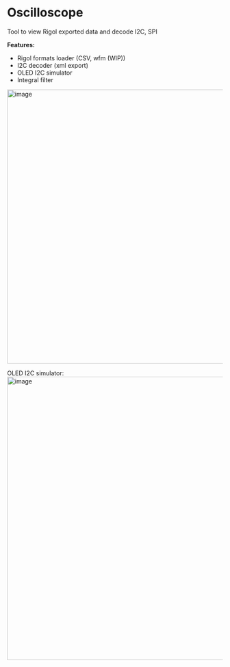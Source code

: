 # Oscilloscope

Tool to view Rigol exported data and decode I2C, SPI

**Features:**
 - Rigol formats loader (CSV, wfm (WIP))
 - I2C decoder (xml export)
 - OLED I2C simulator
 - Integral filter

<img width="1133" height="640" alt="image" src="https://github.com/user-attachments/assets/f52850dc-140d-4338-b328-89ffff897676" />

OLED I2C simulator:
<img width="1332" height="662" alt="image" src="https://github.com/user-attachments/assets/c652daa1-a0e3-416a-af10-134131285862" />
